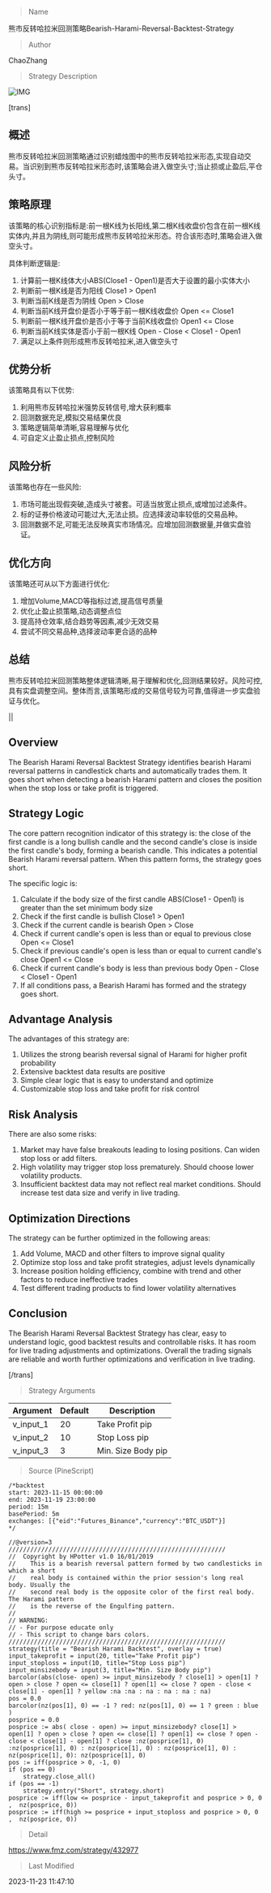 
> Name

熊市反转哈拉米回测策略Bearish-Harami-Reversal-Backtest-Strategy

> Author

ChaoZhang

> Strategy Description

![IMG](https://www.fmz.com/upload/asset/d775b673e8f1ff2d3a.png)

[trans]

## 概述
熊市反转哈拉米回测策略通过识别蜡烛图中的熊市反转哈拉米形态,实现自动交易。当识别到熊市反转哈拉米形态时,该策略会进入做空头寸;当止损或止盈后,平仓头寸。

## 策略原理
该策略的核心识别指标是:前一根K线为长阳线,第二根K线收盘价包含在前一根K线实体内,并且为阴线,则可能形成熊市反转哈拉米形态。符合该形态时,策略会进入做空头寸。

具体判断逻辑是:
1. 计算前一根K线体大小ABS(Close1 - Open1)是否大于设置的最小实体大小
2. 判断前一根K线是否为阳线 Close1 > Open1
3. 判断当前K线是否为阴线 Open > Close
4. 判断当前K线开盘价是否小于等于前一根K线收盘价 Open <= Close1
5. 判断前一根K线开盘价是否小于等于当前K线收盘价 Open1 <= Close
6. 判断当前K线实体是否小于前一根K线 Open - Close < Close1 - Open1
7. 满足以上条件则形成熊市反转哈拉米,进入做空头寸

## 优势分析
该策略具有以下优势:

1. 利用熊市反转哈拉米强势反转信号,增大获利概率
2. 回测数据充足,模拟交易结果优良
3. 策略逻辑简单清晰,容易理解与优化
4. 可自定义止盈止损点,控制风险

## 风险分析
该策略也存在一些风险:

1. 市场可能出现假突破,造成头寸被套。可适当放宽止损点,或增加过滤条件。
2. 标的证券价格波动可能过大,无法止损。应选择波动率较低的交易品种。 
3. 回测数据不足,可能无法反映真实市场情况。应增加回测数据量,并做实盘验证。

## 优化方向
该策略还可从以下方面进行优化:

1. 增加Volume,MACD等指标过滤,提高信号质量
2. 优化止盈止损策略,动态调整点位
3. 提高持仓效率,结合趋势等因素,减少无效交易
4. 尝试不同交易品种,选择波动率更合适的品种

## 总结
熊市反转哈拉米回测策略整体逻辑清晰,易于理解和优化,回测结果较好。风险可控,具有实盘调整空间。整体而言,该策略形成的交易信号较为可靠,值得进一步实盘验证与优化。

||

## Overview
The Bearish Harami Reversal Backtest Strategy identifies bearish Harami reversal patterns in candlestick charts and automatically trades them. It goes short when detecting a bearish Harami pattern and closes the position when the stop loss or take profit is triggered.

## Strategy Logic
The core pattern recognition indicator of this strategy is: the close of the first candle is a long bullish candle and the second candle's close is inside the first candle's body, forming a bearish candle. This indicates a potential Bearish Harami reversal pattern. When this pattern forms, the strategy goes short. 

The specific logic is:

1. Calculate if the body size of the first candle ABS(Close1 - Open1) is greater than the set minimum body size
2. Check if the first candle is bullish Close1 > Open1  
3. Check if the current candle is bearish Open > Close
4. Check if current candle's open is less than or equal to previous close Open <= Close1
5. Check if previous candle's open is less than or equal to current candle's close Open1 <= Close
6. Check if current candle's body is less than previous body Open - Close < Close1 - Open1
7. If all conditions pass, a Bearish Harami has formed and the strategy goes short.

## Advantage Analysis 
The advantages of this strategy are:

1. Utilizes the strong bearish reversal signal of Harami for higher profit probability
2. Extensive backtest data results are positive
3. Simple clear logic that is easy to understand and optimize  
4. Customizable stop loss and take profit for risk control

## Risk Analysis
There are also some risks:

1. Market may have false breakouts leading to losing positions. Can widen stop loss or add filters.
2. High volatility may trigger stop loss prematurely. Should choose lower volatility products.  
3. Insufficient backtest data may not reflect real market conditions. Should increase test data size and verify in live trading.

## Optimization Directions
The strategy can be further optimized in the following areas:

1. Add Volume, MACD and other filters to improve signal quality
2. Optimize stop loss and take profit strategies, adjust levels dynamically
3. Increase position holding efficiency, combine with trend and other factors to reduce ineffective trades  
4. Test different trading products to find lower volatility alternatives 

## Conclusion
The Bearish Harami Reversal Backtest Strategy has clear, easy to understand logic, good backtest results and controllable risks. It has room for live trading adjustments and optimizations. Overall the trading signals are reliable and worth further optimizations and verification in live trading.  

[/trans]

> Strategy Arguments



|Argument|Default|Description|
|----|----|----|
|v_input_1|20|Take Profit pip|
|v_input_2|10|Stop Loss pip|
|v_input_3|3|Min. Size Body pip|


> Source (PineScript)

``` pinescript
/*backtest
start: 2023-11-15 00:00:00
end: 2023-11-19 23:00:00
period: 15m
basePeriod: 5m
exchanges: [{"eid":"Futures_Binance","currency":"BTC_USDT"}]
*/

//@version=3
////////////////////////////////////////////////////////////
//  Copyright by HPotter v1.0 16/01/2019 
//    This is a bearish reversal pattern formed by two candlesticks in which a short 
//    real body is contained within the prior session's long real body. Usually the 
//    second real body is the opposite color of the first real body. The Harami pattern 
//    is the reverse of the Engulfing pattern. 
//
// WARNING:
// - For purpose educate only
// - This script to change bars colors.
////////////////////////////////////////////////////////////
strategy(title = "Bearish Harami Backtest", overlay = true)
input_takeprofit = input(20, title="Take Profit pip")
input_stoploss = input(10, title="Stop Loss pip")
input_minsizebody = input(3, title="Min. Size Body pip")
barcolor(abs(close- open) >= input_minsizebody ? close[1] > open[1] ? open > close ? open <= close[1] ? open[1] <= close ? open - close < close[1] - open[1] ? yellow :na :na : na : na : na : na)
pos = 0.0
barcolor(nz(pos[1], 0) == -1 ? red: nz(pos[1], 0) == 1 ? green : blue )
posprice = 0.0
posprice := abs( close - open) >= input_minsizebody? close[1] > open[1] ? open > close ? open <= close[1] ? open[1] <= close ? open - close < close[1] - open[1] ? close :nz(posprice[1], 0) :nz(posprice[1], 0) : nz(posprice[1], 0) : nz(posprice[1], 0) : nz(posprice[1], 0): nz(posprice[1], 0)
pos := iff(posprice > 0, -1, 0)
if (pos == 0) 
    strategy.close_all()
if (pos == -1)
    strategy.entry("Short", strategy.short)
posprice := iff(low <= posprice - input_takeprofit and posprice > 0, 0 ,  nz(posprice, 0))
posprice := iff(high >= posprice + input_stoploss and posprice > 0, 0 ,  nz(posprice, 0))

```

> Detail

https://www.fmz.com/strategy/432977

> Last Modified

2023-11-23 11:47:10
